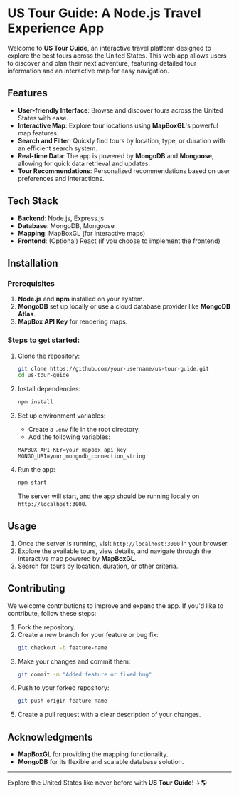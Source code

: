 # US Tour Guide: A Node.js Travel Experience App

Welcome to **US Tour Guide**, an interactive travel platform designed to explore the best tours across the United States. This web app allows users to discover and plan their next adventure, featuring detailed tour information and an interactive map for easy navigation.

## Features
- **User-friendly Interface**: Browse and discover tours across the United States with ease.
- **Interactive Map**: Explore tour locations using **MapBoxGL**'s powerful map features.
- **Search and Filter**: Quickly find tours by location, type, or duration with an efficient search system.
- **Real-time Data**: The app is powered by **MongoDB** and **Mongoose**, allowing for quick data retrieval and updates.
- **Tour Recommendations**: Personalized recommendations based on user preferences and interactions.

## Tech Stack
- **Backend**: Node.js, Express.js
- **Database**: MongoDB, Mongoose
- **Mapping**: MapBoxGL (for interactive maps)
- **Frontend**: (Optional) React (if you choose to implement the frontend)

## Installation

### Prerequisites
1. **Node.js** and **npm** installed on your system.
2. **MongoDB** set up locally or use a cloud database provider like **MongoDB Atlas**.
3. **MapBox API Key** for rendering maps.

### Steps to get started:

1. Clone the repository:
    ```bash
    git clone https://github.com/your-username/us-tour-guide.git
    cd us-tour-guide
    ```

2. Install dependencies:
    ```bash
    npm install
    ```

3. Set up environment variables:
    - Create a `.env` file in the root directory.
    - Add the following variables:
    ```env
    MAPBOX_API_KEY=your_mapbox_api_key
    MONGO_URI=your_mongodb_connection_string
    ```

4. Run the app:
    ```bash
    npm start
    ```

    The server will start, and the app should be running locally on `http://localhost:3000`.

## Usage

1. Once the server is running, visit `http://localhost:3000` in your browser.
2. Explore the available tours, view details, and navigate through the interactive map powered by **MapBoxGL**.
3. Search for tours by location, duration, or other criteria.

## Contributing

We welcome contributions to improve and expand the app. If you'd like to contribute, follow these steps:

1. Fork the repository.
2. Create a new branch for your feature or bug fix:
    ```bash
    git checkout -b feature-name
    ```
3. Make your changes and commit them:
    ```bash
    git commit -m "Added feature or fixed bug"
    ```
4. Push to your forked repository:
    ```bash
    git push origin feature-name
    ```
5. Create a pull request with a clear description of your changes.


## Acknowledgments
- **MapBoxGL** for providing the mapping functionality.
- **MongoDB** for its flexible and scalable database solution.

---

Explore the United States like never before with **US Tour Guide**! ✈️🌎

